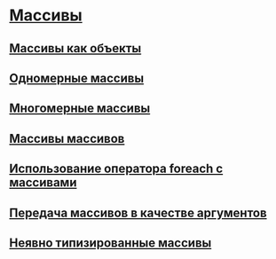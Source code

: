 # [Массивы](index.md)
## [Массивы как объекты](arrays-as-objects.md)
## [Одномерные массивы](single-dimensional-arrays.md)
## [Многомерные массивы](multidimensional-arrays.md)
## [Массивы массивов](jagged-arrays.md)
## [Использование оператора foreach с массивами](using-foreach-with-arrays.md)
## [Передача массивов в качестве аргументов](passing-arrays-as-arguments.md)
## [Неявно типизированные массивы](implicitly-typed-arrays.md)
